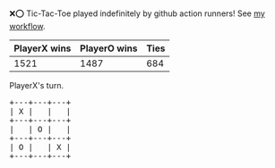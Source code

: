 :x::o: Tic-Tac-Toe played indefinitely by github action runners! See [my workflow](.github/workflows/play.yaml).

|PlayerX wins|PlayerO wins|Ties|
|-|-|-|
|1521|1487|684|

PlayerX's turn.

<pre>
+---+---+---+
| X |   |   |
+---+---+---+
|   | O |   |
+---+---+---+
| O |   | X |
+---+---+---+
</pre>